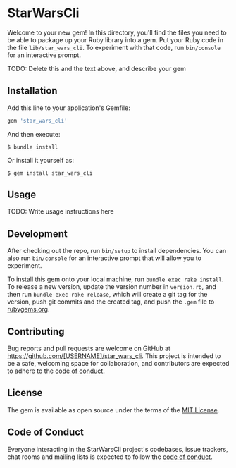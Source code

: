 # StarWarsCli

Welcome to your new gem! In this directory, you'll find the files you need to be able to package up your Ruby library into a gem. Put your Ruby code in the file `lib/star_wars_cli`. To experiment with that code, run `bin/console` for an interactive prompt.

TODO: Delete this and the text above, and describe your gem

## Installation

Add this line to your application's Gemfile:

```ruby
gem 'star_wars_cli'
```

And then execute:

    $ bundle install

Or install it yourself as:

    $ gem install star_wars_cli

## Usage

TODO: Write usage instructions here

## Development

After checking out the repo, run `bin/setup` to install dependencies. You can also run `bin/console` for an interactive prompt that will allow you to experiment.

To install this gem onto your local machine, run `bundle exec rake install`. To release a new version, update the version number in `version.rb`, and then run `bundle exec rake release`, which will create a git tag for the version, push git commits and the created tag, and push the `.gem` file to [rubygems.org](https://rubygems.org).

## Contributing

Bug reports and pull requests are welcome on GitHub at https://github.com/[USERNAME]/star_wars_cli. This project is intended to be a safe, welcoming space for collaboration, and contributors are expected to adhere to the [code of conduct](https://github.com/[USERNAME]/star_wars_cli/blob/master/CODE_OF_CONDUCT.md).

## License

The gem is available as open source under the terms of the [MIT License](https://opensource.org/licenses/MIT).

## Code of Conduct

Everyone interacting in the StarWarsCli project's codebases, issue trackers, chat rooms and mailing lists is expected to follow the [code of conduct](https://github.com/[USERNAME]/star_wars_cli/blob/master/CODE_OF_CONDUCT.md).
